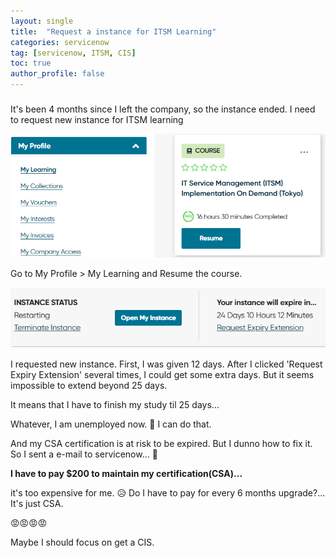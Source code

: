 ```yaml
---
layout: single
title:  "Request a instance for ITSM Learning"
categories: servicenow
tag: [servicenow, ITSM, CIS]
toc: true
author_profile: false
---
```


##### 

It's been 4 months since I left the company, so the instance ended. I need to request new instance for ITSM learning

![image20240110224627445](https://github.com/Moon-NaRi/Moon-Nari.github.io/blob/fa5ebb57265654429491237f53b0c8b4109d681c/images/2024-01-10-1/image20240110224627445.png?raw=true)

Go to My Profile > My Learning and Resume the course.



![image20240110224802394](https://github.com/Moon-NaRi/Moon-Nari.github.io/blob/fa5ebb57265654429491237f53b0c8b4109d681c/images/2024-01-10-1/image20240110224802394.png?raw=true)

I requested new instance. First, I was given 12 days. After I clicked 'Request Expiry Extension' several times, I could get some extra days. But it seems impossible to extend beyond 25 days.

It means that I have to finish my study til 25 days...

Whatever, I am unemployed now. 🤣 I can do that.



And my CSA certification is at risk to be expired. But I dunno how to fix it. So I sent a e-mail to servicenow... 🥺



**I have to pay $200 to maintain my certification(CSA)...**

it's too expensive for me. 😥 Do I have to pay for every 6 months upgrade?... It's just CSA.

😡😡😡😡

Maybe I should focus on get a CIS.
